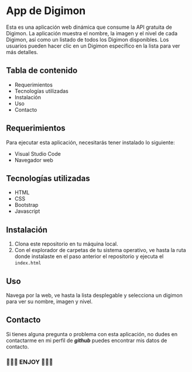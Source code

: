 # App de Digimon

Esta es una aplicación web dinámica que consume la API gratuita de Digimon. La aplicación muestra el nombre, la imagen y el nivel de cada Digimon, así como un listado de todos los Digimon disponibles. Los usuarios pueden hacer clic en un Digimon específico en la lista para ver más detalles.

## Tabla de contenido

- Requerimientos
- Tecnologías utilizadas
- Instalación
- Uso
- Contacto

## Requerimientos

Para ejecutar esta aplicación, necesitarás tener instalado lo siguiente:

- Visual Studio Code
- Navegador web

## Tecnologías utilizadas
- HTML
- CSS
- Bootstrap
- Javascript

## Instalación

1. Clona este repositorio en tu máquina local.
2. Con el explorador de carpetas de tu sistema operativo, ve hasta la ruta donde instalaste en el paso anterior el repositorio y ejecuta el `index.html`

## Uso

Navega por la web, ve hasta la lista desplegable y selecciona un digimon para ver su nombre, imagen y nivel.


## Contacto

Si tienes alguna pregunta o problema con esta aplicación, no dudes en contactarme en mi perfil de ***github*** puedes encontrar mis datos de contacto.


###  🚀🚀🚀 ENJOY 🚀🚀🚀

